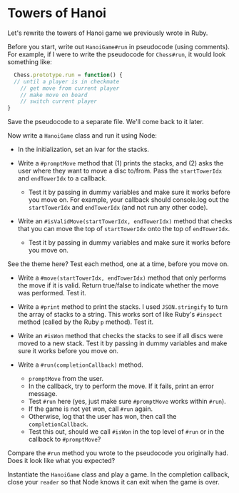 # Towers of Hanoi

Let's rewrite the towers of Hanoi game we previously wrote in Ruby.

Before you start, write out `HanoiGame#run` in pseudocode (using comments).  For example, if I were to write the pseudocode for `Chess#run`, it would look something like:

```javascript
  Chess.prototype.run = function() {
  // until a player is in checkmate
    // get move from current player
    // make move on board
    // switch current player
}
```

Save the pseudocode to a separate file.  We'll come back to it later.

Now write a `HanoiGame` class and run it using Node:

* In the initialization, set an ivar for the stacks.

* Write a `#promptMove` method that (1) prints the stacks,
  and (2) asks the user where they want to move a disc to/from. Pass
  the `startTowerIdx` and `endTowerIdx` to a callback.  
    * Test it by passing in dummy variables and make sure it works before you move on.  For example, your callback should console.log out the `startTowerIdx` and `endTowerIdx` (and not run any other code).

* Write an `#isValidMove(startTowerIdx, endTowerIdx)` method that
  checks that you can move the top of `startTowerIdx` onto the top of
  `endTowerIdx`. 
  * Test it by passing in dummy variables and make sure it works before you move on.

See the theme here?  Test each method, one at a time, before you move on.

* Write a `#move(startTowerIdx, endTowerIdx)` method that only performs
  the move if it is valid. Return true/false to indicate whether the
  move was performed.  Test it.

* Write a `#print` method to print the stacks. I used `JSON.stringify`
  to turn the array of stacks to a string. This works sort of like
  Ruby's `#inspect` method (called by the Ruby `p` method). Test it.

* Write an `#isWon` method that checks the stacks to see if all discs were moved to a new stack.  Test it by passing in dummy variables and make sure it works before you move on.

* Write a `#run(completionCallback)` method.
    * `promptMove` from the user.  
    * In the callback, try to perform the move. If it fails, print an
      error message.
    * Test `#run` here (yes, just make sure `#promptMove` works within `#run`).
    * If the game is not yet won, call `#run` again.
    * Otherwise, log that the user has won, then call the
      `completionCallback`.
    * Test this out, should we call `#isWon` in the top level of `#run` or in the callback to `#promptMove`?

Compare the `#run` method you wrote to the pseudocode you originally had.  Does it look like what you expected?

Instantiate the `HanoiGame` class and play a game. In the completion
callback, close your `reader` so that Node knows it can exit when the
game is over.